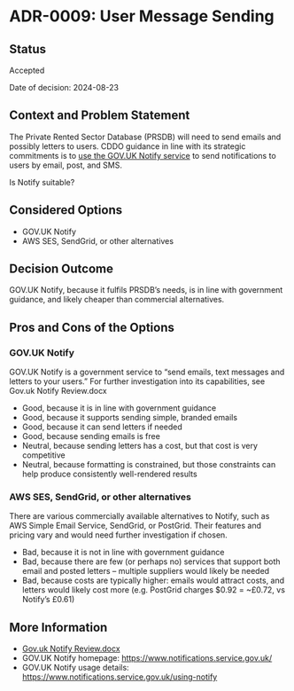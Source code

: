 # ADR-0009: User Message Sending

## Status

Accepted

Date of decision: 2024-08-23

## Context and Problem Statement

The Private Rented Sector Database (PRSDB) will need to send emails and possibly letters to users. CDDO guidance in line
with its strategic commitments is
to [use the GOV.UK Notify service](https://www.gov.uk/guidance/use-mandated-central-services) to send notifications to
users by email, post, and SMS.

Is Notify suitable?

## Considered Options

* GOV.UK Notify
* AWS SES, SendGrid, or other alternatives

## Decision Outcome

GOV.UK Notify, because it fulfils PRSDB’s needs, is in line with government guidance, and likely cheaper than commercial
alternatives.

## Pros and Cons of the Options

### GOV.UK Notify

GOV.UK Notify is a government service to “send emails, text messages and letters to your users.” For further
investigation into its capabilities, see Gov.uk Notify Review.docx

* Good, because it is in line with government guidance
* Good, because it supports sending simple, branded emails
* Good, because it can send letters if needed
* Good, because sending emails is free
* Neutral, because sending letters has a cost, but that cost is very competitive
* Neutral, because formatting is constrained, but those constraints can help produce consistently well-rendered results

### AWS SES, SendGrid, or other alternatives

There are various commercially available alternatives to Notify, such as AWS Simple Email Service, SendGrid, or
PostGrid. Their features and pricing vary and would need further investigation if chosen.

* Bad, because it is not in line with government guidance
* Bad, because there are few (or perhaps no) services that support both email and posted letters – multiple suppliers
  would likely be needed
* Bad, because costs are typically higher: emails would attract costs, and letters would likely cost more (e.g. PostGrid
  charges $0.92 = ~£0.72, vs Notify’s £0.61)

## More Information

* [Gov.uk Notify Review.docx](https://mhclg.sharepoint.com/:w:/s/PrivateRentedSector/EUTTLPGOQOpKm4sKoYelqsYB7XR8n5CaWPy_rCNaDdMg-w?e=tiMqoK)
* GOV.UK Notify homepage: https://www.notifications.service.gov.uk/
* GOV.UK Notify usage details: https://www.notifications.service.gov.uk/using-notify 